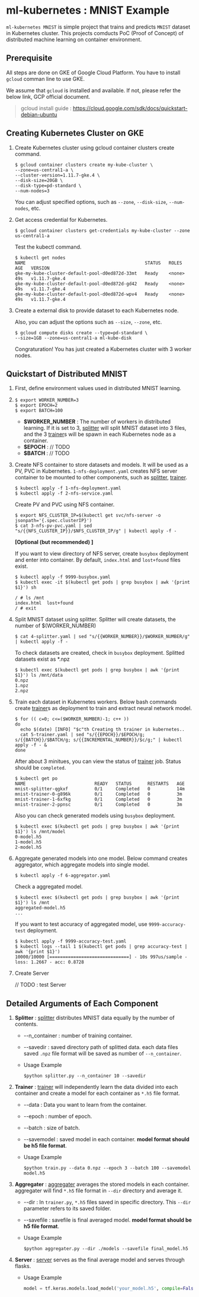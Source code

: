 # ml-kubernetes : MNIST Example

`ml-kubernetes MNIST` is simple project that trains and predicts  `MNIST` dataset in Kubernetes cluster. This projects comducts PoC (Proof of Concept) of distributed machine learning on container environment.



## Prerequisite

All steps are done on GKE of Google Cloud Platform. You have to install ```gcloud``` comman line to use GKE.

We assume that ```gcloud``` is installed and available. If not, please refer the below link, GCP official document.

> gcloud install guide : https://cloud.google.com/sdk/docs/quickstart-debian-ubuntu



## Creating Kubernetes Cluster on GKE

1. Create Kubernetes cluster using gcloud container clusters create command.

   ```
   $ gcloud container clusters create my-kube-cluster \
   --zone=us-central1-a \
   --cluster-version=1.11.7-gke.4 \
   --disk-size=20GB \
   --disk-type=pd-standard \
   --num-nodes=3
   ```

   You can adjust specified options, such as ```--zone```, ```--disk-size```, ```--num-nodes```, etc. 

2. Get access credential for Kubernetes.

   ```
   $ gcloud container clusters get-credentials my-kube-cluster --zone us-central1-a
   ```

   Test the kubectl command.

   ```
   $ kubectl get nodes
   NAME                                             STATUS   ROLES    AGE   VERSION
   gke-my-kube-cluster-default-pool-d0ed872d-33mt   Ready    <none>   49s   v1.11.7-gke.4
   gke-my-kube-cluster-default-pool-d0ed872d-gd42   Ready    <none>   49s   v1.11.7-gke.4
   gke-my-kube-cluster-default-pool-d0ed872d-wpv4   Ready    <none>   49s   v1.11.7-gke.4
   ```

3. Create a external disk to provide dataset to each Kubernetes node. 

   Also, you can adjust the options such as ```--size```, ```--zone```, etc.

   ```
   $ gcloud compute disks create --type=pd-standard \
   --size=1GB --zone=us-central1-a ml-kube-disk
   ```

   Congraturation! You has just created a Kubernetes cluster with 3 worker nodes.

   



## Quickstart of Distributed MNIST

1. First, define environment values used in distributed MNIST learning. 

2. ```
   $ export WORKER_NUMBER=3
   $ export EPOCH=2
   $ export BATCH=100
   ```

   - **$WORKER_NUMBER** : The number of workers in distributed learning. If it is set to 3, [splitter](https://github.com/ml-kubernetes/MNIST/tree/master/splitter) will split MNIST dataset into 3 files, and the 3 [trainer](https://github.com/ml-kubernetes/MNIST/tree/master/trainer)s will be spawn in each Kubernetes node as a container.
   - **$EPOCH** : // TODO
   - **$BATCH** : // TODO



2. Create NFS container to store datasets and models. It will be used as a PV, PVC in Kubernetes. ```1-nfs-deployment.yaml``` creates NFS server container to be mounted to other components, such as [splitter](https://github.com/ml-kubernetes/MNIST/tree/master/splitter),  [trainer](https://github.com/ml-kubernetes/MNIST/tree/master/trainer).

   ```
   $ kubectl apply -f 1-nfs-deployment.yaml
   $ kubectl apply -f 2-nfs-service.yaml
   ```

   Create PV and PVC using NFS container.

   ```
   $ export NFS_CLUSTER_IP=$(kubectl get svc/nfs-server -o jsonpath='{.spec.clusterIP}')
   $ cat 3-nfs-pv-pvc.yaml | sed "s/{{NFS_CLUSTER_IP}}/$NFS_CLUSTER_IP/g" | kubectl apply -f -
   ```

   **[Optional (but recommended) ]** 

   If you want to view directory of NFS server, create ```busybox``` deployment and enter into container. By default, ```index.html``` and ```lost+found``` files exist.

   ```
   $ kubectl apply -f 9999-busybox.yaml
   $ kubectl exec -it $(kubectl get pods | grep busybox | awk '{print $1}') sh
   
   / # ls /mnt
   index.html  lost+found
   / # exit
   ```

   

3. Split MNIST dataset using splitter. Splitter will create datasets, the number of $(WORKER_NUMBER)

   ```
   $ cat 4-splitter.yaml | sed "s/{{WORKER_NUMBER}}/$WORKER_NUMBER/g" | kubectl apply -f -
   ```

   To check datasets are created, check in ```busybox``` deployment. Splitted datasets exist as *.npz

   ```
   $ kubectl exec $(kubectl get pods | grep busybox | awk '{print $1}') ls /mnt/data
   0.npz
   1.npz
   2.npz
   ```

   

4. Train each dataset in Kubernetes workers. Below bash commands create [trainer](https://github.com/ml-kubernetes/MNIST/tree/master/trainer)s as deployment to train and extract neural network model. 

   ```
   $ for (( c=0; c<=($WORKER_NUMBER)-1; c++ ))
   do
     echo $(date) [INFO] "$c"th Creating th trainer in kubernetes..
     cat 5-trainer.yaml | sed "s/{{EPOCH}}/$EPOCH/g; s/{{BATCH}}/$BATCH/g; s/{{INCREMENTAL_NUMBER}}/$c/g;" | kubectl apply -f - &
   done
   ```

   After about 3 minitues, you can view the status of [trainer](https://github.com/ml-kubernetes/MNIST/tree/master/trainer) job. Status should be ```completed```.

   ```
   $ kubectl get po
   NAME                          READY   STATUS      RESTARTS   AGE
   mnist-splitter-qgkxf          0/1     Completed   0          14m
   mnist-trainer-0-g896k         0/1     Completed   0          3m
   mnist-trainer-1-6xfkg         0/1     Completed   0          3m
   mnist-trainer-2-ppnsc         0/1     Completed   0          3m
   ```

   Also you can check generated models using ```busybox``` deployment.

   ```
   $ kubectl exec $(kubectl get pods | grep busybox | awk '{print $1}') ls /mnt/model
   0-model.h5
   1-model.h5
   2-model.h5
   ```



5. Aggregate generated models into one model. Below command creates aggregator, which aggregate models into single model.

   ```
   $ kubectl apply -f 6-aggregator.yaml
   ```

   Check a aggregated model. 

   ```
   $ kubectl exec $(kubectl get pods | grep busybox | awk '{print $1}') ls /mnt
   aggregated-model.h5
   ...
   ```

   If you want to test accuracy of aggregated model, use ```9999-accuracy-test``` deployment. 

   ```
   $ kubectl apply -f 9999-accuracy-test.yaml
   $ kubectl logs --tail 1 $(kubectl get pods | grep accuracy-test | awk '{print $1}')
   10000/10000 [==============================] - 10s 997us/sample - loss: 1.2667 - acc: 0.8728
   ```



6. Create Server

   // TODO : test Server

   

## Detailed Arguments of Each Component

1. **Splitter** : [splitter](https://github.com/ml-kubernetes/MNIST/tree/master/splitter) distributes MNIST data equally by the number of contents.

   - --n_container : number of training container.

   - --savedir : saved directory path of splitted data. each data files saved `.npz` file format will be saved as number of `--n_container`.

   - Usage Example

     ```shell
     $python splitter.py --n_container 10 --savedir 
     ```

     

2. **Trainer** : [trainer](https://github.com/ml-kubernetes/MNIST/tree/master/trainer) will independently learn the data divided into each container and create a model for each container as `*.h5` file format.

   - --data : Data you want to learn from the container.

   - --epoch : number of epoch.

   - --batch : size of batch.

   - --savemodel : saved model in each container. **model format should be h5 file format**.

   - Usage Example

     ```shell
     $python train.py --data 0.npz --epoch 3 --batch 100 --savemodel model.h5
     ```

     

3. **Aggregater** : [aggregater](https://github.com/ml-kubernetes/MNIST/tree/master/aggregater) averages the stored models in each container. aggregater will find `*.h5` file format in `--dir` directory and average it.

   - --dir : In `trainer.py`, `*.h5` files saved in specific directory. This `--dir` parameter refers to its saved folder.

   - --savefile : savefile is final averaged model. **model format should be h5 file format**.

   - Usage Example

     ```shell
     $python aggregater.py --dir ./models --savefile final_model.h5
     ```

   

4. **Server** : [server](https://github.com/ml-kubernetes/MNIST/tree/master/server) serves as the final average model and serves through flasks. 

   - Usage Example

     ```python 
     model = tf.keras.models.load_model('your_model.h5', compile=False)
     ```

